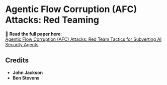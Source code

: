 # Agentic Flow Corruption (AFC) Attacks: Red Teaming

📄 **Read the full paper here**:  
[Agentic Flow Corruption (AFC) Attacks: Red Team Tactics for Subverting AI Security Agents](https://github.com/redr0nin/Agentic-Flow-Corruption-Attacks/blob/main/Agentic%20Flow%20Corruption%20(AFC)%20Attacks%3A%20Red%20Team%20Tactics%20for%20Subverting%20AI%20Security%20Agents.md)

## Credits

- **John Jackson**  
- **Ben Stevens**
